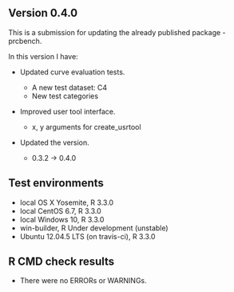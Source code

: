 ## Version 0.4.0
This is a submission for updating the already published package - prcbench.

In this version I have:

* Updated curve evaluation tests.
    * A new test dataset: C4
    * New test categories

* Improved user tool interface.
    * x, y arguments for create_usrtool
    
* Updated the version.
    * 0.3.2 -> 0.4.0
    
## Test environments
* local OS X Yosemite, R 3.3.0
* local CentOS 6.7, R 3.3.0
* local Windows 10, R 3.3.0
* win-builder, R Under development (unstable)
* Ubuntu 12.04.5 LTS (on travis-ci), R 3.3.0

## R CMD check results
* There were no ERRORs or WARNINGs.
